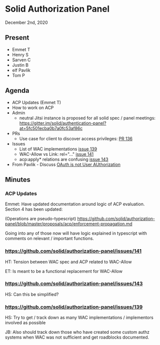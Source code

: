 # Solid Authorization Panel
December 2nd, 2020

## Present

- Emmet T
- Henry S
- Sarven C
- Justin B
- elf Pavlik
- Tom P

## Agenda

* ACP Updates (Emmet T)
* How to work on ACP
* Admin 
    * neutral Jitsi instance is proposed for all solid spec / panel meetings: https://gitter.im/solid/authentication-panel?at=5fc501ecba0b7a0fc53af86c
* PRs
    * Use case for client to discover access privileges: [PR 136](https://github.com/solid/authorization-panel/pull/136)
* Issues
    * List of WAC implementations [issue 139](https://github.com/solid/authorization-panel/issues/139)
    * WAC-Allow vs Link: rel="..." [issue 141](https://github.com/solid/authorization-panel/issues/141)
    * acp:apply* relations are confusing [issue 143](https://github.com/solid/authorization-panel/issues/143)
* From Pavlik - Discuss [OAuth is not User AUthorization](https://www.scottbrady91.com/OAuth/OAuth-is-Not-User-Authorization)

## Minutes

### ACP Updates

Emmet: Have updated documentation around logic of ACP evaluation. Section 4 has been updated:

(Operations are pseudo-typescript)
https://github.com/solid/authorization-panel/blob/master/proposals/acp/enforcement-propagation.md

Going into any of those now will have logic explained in
typescript with comments on relevant / important functions.

### https://github.com/solid/authorization-panel/issues/141

HT: Tension between WAC spec and ACP related to WAC-Allow

ET: Is meant to be a functional replacement for WAC-Allow

### https://github.com/solid/authorization-panel/issues/143

HS: Can this be simplified?

### https://github.com/solid/authorization-panel/issues/139

HS: Try to get / track down as many WAC implementations / implementors involved as possible

JB: Also should track down those who have created some custom authz systems when WAC was not sufficient and get roadblocks documented.
